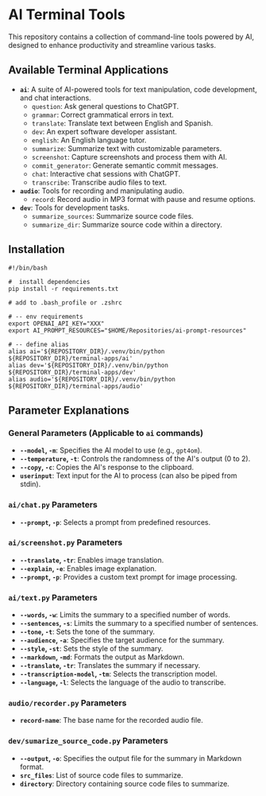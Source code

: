 # AI Terminal Tools

This repository contains a collection of command-line tools powered by AI, designed to enhance productivity and streamline various tasks.

## Available Terminal Applications

-   **`ai`**: A suite of AI-powered tools for text manipulation, code development, and chat interactions.
    -   `question`: Ask general questions to ChatGPT.
    -   `grammar`: Correct grammatical errors in text.
    -   `translate`: Translate text between English and Spanish.
    -   `dev`: An expert software developer assistant.
    -   `english`: An English language tutor.
    -   `summarize`: Summarize text with customizable parameters.
    -   `screenshot`: Capture screenshots and process them with AI.
    -   `commit_generator`: Generate semantic commit messages.
    -   `chat`: Interactive chat sessions with ChatGPT.
    -   `transcribe`: Transcribe audio files to text.
-   **`audio`**: Tools for recording and manipulating audio.
    -   `record`: Record audio in MP3 format with pause and resume options.
-   **`dev`**: Tools for development tasks.
    -   `summarize_sources`: Summarize source code files.
    -   `summarize_dir`: Summarize source code within a directory.

## Installation

```shell
#!/bin/bash

#  install dependencies
pip install -r requirements.txt

# add to .bash_profile or .zshrc

# -- env requirements
export OPENAI_API_KEY="XXX"
export AI_PROMPT_RESOURCES="$HOME/Repositories/ai-prompt-resources"

# -- define alias 
alias ai='${REPOSITORY_DIR}/.venv/bin/python ${REPOSITORY_DIR}/terminal-apps/ai'
alias dev='${REPOSITORY_DIR}/.venv/bin/python ${REPOSITORY_DIR}/terminal-apps/dev'
alias audio='${REPOSITORY_DIR}/.venv/bin/python ${REPOSITORY_DIR}/terminal-apps/audio'

```


## Parameter Explanations

### General Parameters (Applicable to `ai` commands)

-   **`--model`, `-m`**: Specifies the AI model to use (e.g., `gpt4om`).
-   **`--temperature`, `-t`**: Controls the randomness of the AI's output (0 to 2).
-   **`--copy`, `-c`**: Copies the AI's response to the clipboard.
-   **`userinput`**: Text input for the AI to process (can also be piped from stdin).

### `ai/chat.py` Parameters

-   **`--prompt`, `-p`**: Selects a prompt from predefined resources.

### `ai/screenshot.py` Parameters

-   **`--translate`, `-tr`**: Enables image translation.
-   **`--explain`, `-e`**: Enables image explanation.
-   **`--prompt`, `-p`**: Provides a custom text prompt for image processing.

### `ai/text.py` Parameters

-   **`--words`, `-w`**: Limits the summary to a specified number of words.
-   **`--sentences`, `-s`**: Limits the summary to a specified number of sentences.
-   **`--tone`, `-t`**: Sets the tone of the summary.
-   **`--audience`, `-a`**: Specifies the target audience for the summary.
-   **`--style`, `-st`**: Sets the style of the summary.
-   **`--markdown`, `-md`**: Formats the output as Markdown.
-   **`--translate`, `-tr`**: Translates the summary if necessary.
-   **`--transcription-model`, `-tm`**: Selects the transcription model.
-   **`--language`, `-l`**: Selects the language of the audio to transcribe.

### `audio/recorder.py` Parameters

-   **`record-name`**: The base name for the recorded audio file.

### `dev/sumarize_source_code.py` Parameters

-   **`--output`, `-o`**: Specifies the output file for the summary in Markdown format.
-   **`src_files`**: List of source code files to summarize.
-   **`directory`**: Directory containing source code files to summarize.